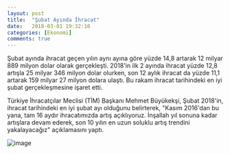 ```yaml
---
layout: post
title:  "Şubat Ayında İhracat"
date:   2018-03-01 19:32:10
categories: [Ekonomi]
comments: true
---
```


Şubat ayında ihracat geçen yılın aynı ayına göre yüzde 14,8 artarak 12 milyar 889 milyon dolar olarak gerçekleşti. 2018'in ilk 2 ayında ihracat yüzde 12,8 artışla 25 milyar 346 milyon dolar olurken, son 12 aylık ihracat da yüzde 11,1 artarak 159 milyar 27 milyon dolara ulaştı. Bu rakam ihracat tarihindeki en iyi şubat gerçekleşmesine işaret etti.


Türkiye İhracatçılar Meclisi (TİM) Başkanı Mehmet Büyükekşi, Şubat 2018'in, ihracat tarihindeki en iyi şubat ayı olduğunu belirterek, "Kasım 2016'dan bu yana, tam 16 aydır ihracatımızda artış açıklıyoruz. İnşallah yıl sonuna kadar artışlara devam ederek, son 10 yılın en uzun soluklu artış trendini yakalayacağız" açıklamasını yaptı.



![image](https://www.cayyolu.com.tr/images/haberler/ithalat-ve-ihracat-rakamlari-aciklandi.jpg)
